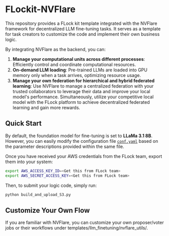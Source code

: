 # FLockit-NVFlare

This repository provides a FLock kit template integrated with the NVFlare framework for decentralized LLM fine-tuning tasks. It serves as a template for task creators to customize the code and implement their own business logic.

By integrating NVFlare as the backend, you can:

1. **Manage your computational units across different processes**: Efficiently control and coordinate computational resources.
2. **On-demand LLM loading**: Pre-trained LLMs are loaded into GPU memory only when a task arrives, optimizing resource usage.
3. **Manage your own federation for hierarchical and hybrid federated learning**: Use NVFlare to manage a centralized federation with your trusted collaborators to leverage their data and improve your local model's performance. Simultaneously, utilize your competitive local model with the FLock platform to achieve decentralized federated learning and gain more rewards.

## Quick Start

By default, the foundation model for fine-tuning is set to **LLaMa 3.1 8B**. However, you can easily modify the configuration file [`conf.yaml`](templates/llm_finetuning/configs/conf.yaml) based on the parameter descriptions provided within the same file.

Once you have received your AWS credentials from the FLock team, export them into your system:

```bash
export AWS_ACCESS_KEY_ID=<Get this from FLock team>
export AWS_SECRET_ACCESS_KEY=<Get this from FLock team>
```

Then, to submit your logic code, simply run:
```bash
python build_and_upload_S3.py
```

## Customize Your Own Flow

If you are familiar with NVFlare, you can customize your own proposer/voter jobs or their workflows under templates/llm_finetuning/nvflare_utils/.